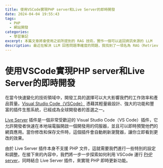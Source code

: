 ```yaml
---
title: 使用VSCode實現PHP server和Live Server的即時開發
date: 2024-04-04 19:55:43
tags:
  - PHP
  - 網站開發
categories:
  - 學習筆記
excerpt: 本篇文章將會使用之前所提到的 RAG 技術，實作一個可以返回資訊來源的 LLM
description: 最近在解決 LLM 回答問題準確度的問題，我找到了一項名為 RAG（Retrieval-Augmented Generation）的技術，這是一種旨在提升大型語言模型回答品質的方法。 RAG 通過先行檢索相關資料，然後基於這些資料生成回答，這種方式不僅可以增強了模型的回答能力，還提供了一種機制來追溯資訊源頭。
---
```


# 使用VSCode實現PHP server和Live Server的即時開發

在當今快速變化的技術領域中，開發工具的選擇可以大大影響我們的工作效率和產品質量。[Visual Studio Code（VSCode）](https://code.visualstudio.com/) 憑藉其輕量級設計、強大的功能和豐富的插件生態系統，已經成為全球開發者的首選之一。

[Live Server](https://marketplace.visualstudio.com/items?itemName=ritwickdey.LiveServer) 插件是一個非常受歡迎的 Visual Studio Code（VS Code）插件，它允許開發者快速在本地端電腦開啟一個開發用的伺服器，並且可以即時預覽他們的網頁應用。當你修改和保存文件時，這個插件會自動刷新瀏覽器，讓你立即看到更改的效果。 

由於 Live Server 插件本身不支援 PHP 文件，這就需要我們進行一些特別的設定和調整。在接下來的內容中，我們將一步一步探索如何利用 VSCode 運行 [PHP server](https://marketplace.visualstudio.com/items?itemName=brapifra.phpserver)，同時結合 Live Server 插件，來實現 PHP 即時更新功能。